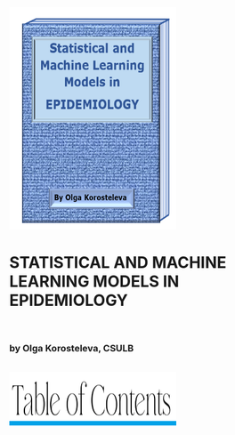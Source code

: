 <html>
  <img src="cover.png" style="width:300px;height:400px;"> 
 <h1>STATISTICAL AND MACHINE LEARNING MODELS IN EPIDEMIOLOGY</h1> 
  <br>
  <h3>by Olga Korosteleva, CSULB</h3>
  <br>
   <img src="toc.png" style="width:300px;height:100px;"> 
</html>
